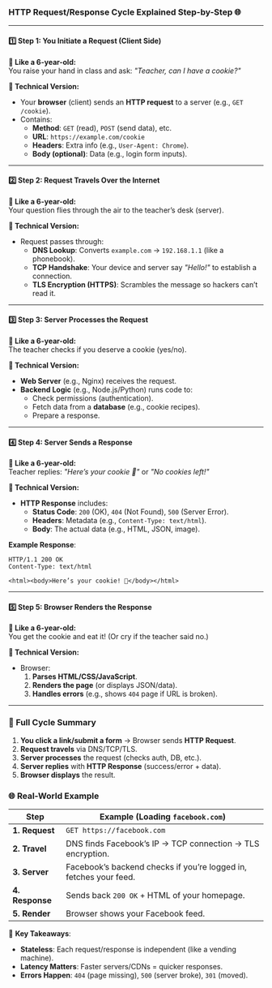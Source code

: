 ### **HTTP Request/Response Cycle Explained Step-by-Step** 🌐

---

#### **1️⃣ Step 1: You Initiate a Request (Client Side)**  
**👶 Like a 6-year-old:**  
You raise your hand in class and ask: *"Teacher, can I have a cookie?"*  

**🔧 Technical Version:**  
- Your **browser** (client) sends an **HTTP request** to a server (e.g., `GET /cookie`).  
- Contains:  
  - **Method**: `GET` (read), `POST` (send data), etc.  
  - **URL**: `https://example.com/cookie`  
  - **Headers**: Extra info (e.g., `User-Agent: Chrome`).  
  - **Body (optional)**: Data (e.g., login form inputs).  

---

#### **2️⃣ Step 2: Request Travels Over the Internet**  
**👶 Like a 6-year-old:**  
Your question flies through the air to the teacher’s desk (server).  

**🔧 Technical Version:**  
- Request passes through:  
  - **DNS Lookup**: Converts `example.com` → `192.168.1.1` (like a phonebook).  
  - **TCP Handshake**: Your device and server say *"Hello!"* to establish a connection.  
  - **TLS Encryption (HTTPS)**: Scrambles the message so hackers can’t read it.  

---

#### **3️⃣ Step 3: Server Processes the Request**  
**👶 Like a 6-year-old:**  
The teacher checks if you deserve a cookie (yes/no).  

**🔧 Technical Version:**  
- **Web Server** (e.g., Nginx) receives the request.  
- **Backend Logic** (e.g., Node.js/Python) runs code to:  
  - Check permissions (authentication).  
  - Fetch data from a **database** (e.g., cookie recipes).  
  - Prepare a response.  

---

#### **4️⃣ Step 4: Server Sends a Response**  
**👶 Like a 6-year-old:**  
Teacher replies: *"Here’s your cookie 🍪"* or *"No cookies left!"*  

**🔧 Technical Version:**  
- **HTTP Response** includes:  
  - **Status Code**: `200` (OK), `404` (Not Found), `500` (Server Error).  
  - **Headers**: Metadata (e.g., `Content-Type: text/html`).  
  - **Body**: The actual data (e.g., HTML, JSON, image).  

**Example Response**:  
```http
HTTP/1.1 200 OK
Content-Type: text/html

<html><body>Here’s your cookie! 🍪</body></html>
```

---

#### **5️⃣ Step 5: Browser Renders the Response**  
**👶 Like a 6-year-old:**  
You get the cookie and eat it! (Or cry if the teacher said no.)  

**🔧 Technical Version:**  
- Browser:  
  1. **Parses HTML/CSS/JavaScript**.  
  2. **Renders the page** (or displays JSON/data).  
  3. **Handles errors** (e.g., shows `404` page if URL is broken).  

---

### **🔄 Full Cycle Summary**  
1. **You click a link/submit a form** → Browser sends **HTTP Request**.  
2. **Request travels** via DNS/TCP/TLS.  
3. **Server processes** the request (checks auth, DB, etc.).  
4. **Server replies** with **HTTP Response** (success/error + data).  
5. **Browser displays** the result.  

### **🌐 Real-World Example**  
| Step | Example (Loading `facebook.com`) |  
|------|----------------------------------|  
| **1. Request** | `GET https://facebook.com` |  
| **2. Travel** | DNS finds Facebook’s IP → TCP connection → TLS encryption. |  
| **3. Server** | Facebook’s backend checks if you’re logged in, fetches your feed. |  
| **4. Response** | Sends back `200 OK` + HTML of your homepage. |  
| **5. Render** | Browser shows your Facebook feed. |  

🚀 **Key Takeaways**:  
- **Stateless**: Each request/response is independent (like a vending machine).  
- **Latency Matters**: Faster servers/CDNs = quicker responses.  
- **Errors Happen**: `404` (page missing), `500` (server broke), `301` (moved).  